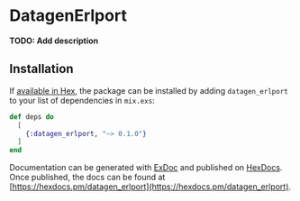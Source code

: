 # DatagenErlport

**TODO: Add description**

## Installation

If [available in Hex](https://hex.pm/docs/publish), the package can be installed
by adding `datagen_erlport` to your list of dependencies in `mix.exs`:

```elixir
def deps do
  [
    {:datagen_erlport, "~> 0.1.0"}
  ]
end
```

Documentation can be generated with [ExDoc](https://github.com/elixir-lang/ex_doc)
and published on [HexDocs](https://hexdocs.pm). Once published, the docs can
be found at [https://hexdocs.pm/datagen_erlport](https://hexdocs.pm/datagen_erlport).

